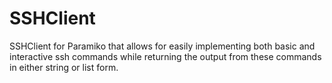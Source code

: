 SSHClient
=========

SSHClient for Paramiko that allows for easily implementing both basic and interactive ssh commands while returning the output from these commands in either string or list form.